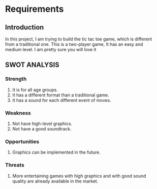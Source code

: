 # Requirements
## Introduction
In this project, I am trying to build the tic tac toe game, which is different from a traditional one. This is a two-player game, It has an easy and medium level.
I am pretty sure you will love it

## SWOT ANALYSIS
### Strength
1. It is for all age groups.
2. It has a different format than a traditional game.
3. It has a sound for each different event of moves.

### Weakness
1. Not have high-level graphics.
2. Not have a good soundtrack.
### Opportunities
1. Graphics can be implemented in the future.
### Threats
1. More entertaining games with high graphics and with good sound quality are already available in the market.



